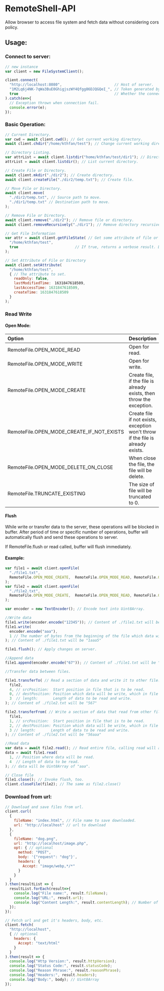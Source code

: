 # RemoteShell-API
Allow browser to access file system and fetch data without considering cors policy. 
## Usage:
### Connect to server:
```javascript
// new instance
var client = new FileSystemClient();

client.connect(
  "http://localhost:8080",                        // Host of server.
  "1M2Lq6j4NK-7qWa3BuE0GhigjszWY4Qfgg86DJQGQeI_", // Token generated by server.
  true                                            // Whether the connect will be encrypt, default is true.
).catch(e=>{
  // Exception thrown when connection fail.
  console.error(e);
});
```

### Basic Operation:
```javascript
// Current Directory.
var cwd = await client.cwd(); // Get current working directory.
await client.chdir("/home/kthfan/test"); // Change current working directory.

// Directory Listing.
var attrList = await client.listdir("home/kthfan/test/dir1"); // Directory listing.
attrList = await client.listdir(); // List current directory.

// Create File or Directory.
await client.mkdir("./dir2"); // Create directory.
await client.createFile("./dir2/temp.txt"); // Create file.

// Move File or Directory.
await client.move(
  "./dir2/temp.txt", // Source path to move.
  "./dir1/temp.txt" // Destination path to move.
);

// Remove File or Directory.
await client.remove("./dir2"); // Remove file or directory.
await client.removeRecursively("./dir1"); // Remove directory recursively.

// Get File Information
var attr = await client.getFileState( // Get some attribute of file or directory, for example, is exists, is readable, etc.
  "/home/kthfan/test",
  true                          // If true, returns a verbose result. Default value is false.
);

// Set Attribute of File or Directory
await client.setAttribute(
  "/home/kthfan/test",
  { // The attribute to set.
    readOnly: false,
    lastModifiedTime:　1631847618509,
    lastAccessTime: 1631847618509,
    createTime: 1631847618509
  }
);
```
### Read Write
#### Open Mode:
| Option | Description |
| :--- | :--- |
| RemoteFile.OPEN_MODE_READ | Open for read. |
| RemoteFile.OPEN_MODE_WRITE | Open for write. |
| RemoteFile.OPEN_MODE_CREATE | Create file, if the file is already exists, then throw the exception. |
| RemoteFile.OPEN_MODE_CREATE_IF_NOT_EXISTS | Create file if not exists, exception won't throw if the file is already exists. |
| RemoteFile.OPEN_MODE_DELETE_ON_CLOSE | When close the file, the file will be delete. |
| RemoteFile.TRUNCATE_EXISTING | The size of file will be truncated to 0. |
#### Flush
While write or transfer data to the server, these operations will be blocked in
buffer. After period of time or specific number of operations, buffer will 
automatically flush and send these operations to server.

If RemoteFile.flush or read called, buffer will flush immediately.
#### Example:
```javascript
var file1 = await client.openFile(
  "./file1.txt",
  RemoteFile.OPEN_MODE_CREATE,  RemoteFile.OPEN_MODE_READ, RemoteFile.OPEN_MODE_WRITE // Open Options
);
var file2 = await client.openFile(
  "./file2.txt",
  RemoteFile.OPEN_MODE_CREATE,  RemoteFile.OPEN_MODE_READ, RemoteFile.OPEN_MODE_WRITE // Open Options
);

var encoder = new TextEncoder(); // Encode text into Uint8Array.

//Write data
file1.write(encoder.encode("12345")); // Content of ./file1.txt will be "12345"
file1.write(
  encoder.encode("aaa"),
  1 // The number of bytes from the beginning of the file which data will be write. If not specified, then position will be zero.
); // Content of ./file1.txt will be "1aaa5"

file1.flush(); // Apply changes on server.

//Append data
file1.append(encoder.encode("67")); // Content of ./file1.txt will be "1aaa567"

//Transfer data between files.

file1.transferTo( // Read a section of data and write it to other file.
  file2,
  4, // srcPosition:  Start position in file that is to be read.
  0, // destPosition: Position which data will be write, which in file that is to be write.
  3  // length:       Length of data to be read and write.
); // Content of ./file2.txt will be "567"

file2.transferFrom( // Write a section of data that read from other file.
  file1,
  1, // srcPosition:  Start position in file that is to be read.
  2, // destPosition: Position which data will be write, which in file that is to be write.
  3 // length:       Length of data to be read and write.
); // Content of ./file2.txt will be "56aaa"

//Read data
var data = await file2.read(); // Read entire file, calling read will also invoke flush.
data = await file1.read(
  1, // Position where data will be read.
  4  // Length of data to be read.
); // data will be Uint8Array of "aaa".

// Close file
file1.close(); // Invoke flush, too.
client.closeFile(file2); // The same as file2.close()
```
### Download from url:
```javascript
// Download and save files from url.
client.curl(
  {
    fileName: "index.html", // File name to save downloaded.
    url: "http://localhost" // url to download
  },
  {
    fileName: "dog.png",
    url: "http://localhost/image.php",
    opt: { // optional
      method: "POST",
      body: '{"request": "dog"}',
      headers: {
        Accept: "image/webp,*/*"
      }
    }
  }
).then(resultList => {
  resultList.forEach(result=>{
    console.log("File name:", result.fileName);
    console.log("URL:", result.url);
    console.log("Content Length:", result.contentLength); // Number of bytes written.
  });
});

// Fetch url and get it's headers, body, etc.
client.fetch(
  "http://localhost",
  { // optional
    headers: {
      Accept: "text/html"
    }
  }
).then(result => {
  console.log("Http Version:", result.httpVersion);
  console.log("Status Code:", result.statusCode);
  console.log("Reason Phrase:", result.reasonPhrase);
  console.log("Headers:", result.headers);
  console.log("Body:", body); // Uint8Array
});
```



